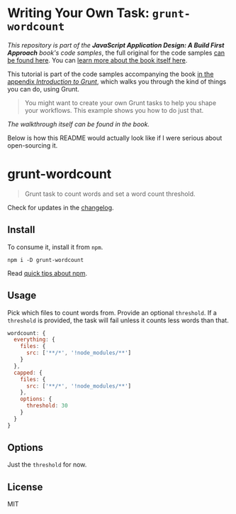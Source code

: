# Writing Your Own Task: `grunt-wordcount`

_This repository is part of the **JavaScript Application Design: A Build First Approach** book's code samples_, the full original for the code samples [can be found here][1]. You can [learn more about the book itself here][2].

This tutorial is part of the code samples accompanying the book [in the appendix _Introduction to Grunt_][3], which walks you through the kind of things you can do, using Grunt.

> You might want to create your own Grunt tasks to help you shape your workflows. This example shows you how to do just that.

_The walkthrough itself can be found in the book._

Below is how this README would actually look like if I were serious about open-sourcing it.

# grunt-wordcount

> Grunt task to count words and set a word count threshold.

Check for updates in the [changelog](CHANGELOG.md).

## Install

To consume it, install it from `npm`.

```shell
npm i -D grunt-wordcount
```

Read [quick tips about npm][4].

## Usage

Pick which files to count words from. Provide an optional `threshold`. If a `threshold` is provided, the task will fail unless it counts less words than that.

```js
wordcount: {
  everything: {
    files: {
      src: ['**/*', '!node_modules/**']
    }
  },
  capped: {
    files: {
      src: ['**/*', '!node_modules/**']
    },
    options: {
      threshold: 30
    }
  }
}
```

## Options

Just the `threshold` for now.

## License

MIT

  [1]: https://github.com/bevacqua/buildfirst
  [2]: http://bevacqua.io/buildfirst "JavaScript Application Design: A Build First Approach"
  [3]: https://github.com/bevacqua/buildfirst/tree/master/ch04
  [4]: http://blog.ponyfoo.com/2013/12/14/9-quick-tips-about-npm
